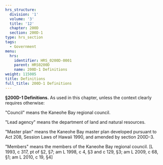 ```yaml
---
hrs_structure:
  division: '1'
  volume: '3'
  title: '12'
  chapter: 200D
  section: 200D-1
type: hrs_section
tags:
  - Government
menu:
  hrs:
    identifier: HRS_0200D-0001
    parent: HRS0200D
    name: 200D-1 Definitions
weight: 115005
title: Definitions
full_title: 200D-1 Definitions
---
```

**§200D-1 Definitions.** As used in this chapter, unless the context clearly requires otherwise:

"Council" means the Kaneohe Bay regional council.

"Lead agency" means the department of land and natural resources.

"Master plan" means the Kaneohe Bay master plan developed pursuant to Act 208, Session Laws of Hawaii 1990, and amended by section 200D-3.

"Members" means the members of the Kaneohe Bay regional council. [L 1993, c 317, pt of §2, §7; am L 1998, c 4, §3 and c 129, §3; am L 2009, c 68, §1; am L 2010, c 19, §4]